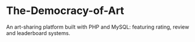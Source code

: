 # The-Democracy-of-Art
An art-sharing platform built with PHP and MySQL: featuring rating, review and leaderboard systems.
